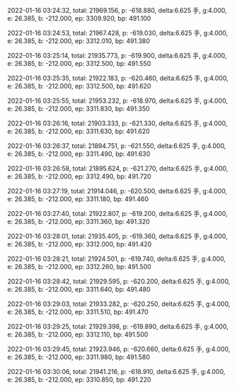 2022-01-16 03:24:32, total: 21969.156, p: -618.880, delta:6.625 手, g:4.000, e: 26.385, b: -212.000, ep: 3309.920, bp: 491.100

2022-01-16 03:24:53, total: 21967.428, p: -619.030, delta:6.625 手, g:4.000, e: 26.385, b: -212.000, ep: 3312.010, bp: 491.380

2022-01-16 03:25:14, total: 21935.773, p: -619.900, delta:6.625 手, g:4.000, e: 26.385, b: -212.000, ep: 3312.500, bp: 491.550

2022-01-16 03:25:35, total: 21922.183, p: -620.460, delta:6.625 手, g:4.000, e: 26.385, b: -212.000, ep: 3312.500, bp: 491.620

2022-01-16 03:25:55, total: 21953.232, p: -618.970, delta:6.625 手, g:4.000, e: 26.385, b: -212.000, ep: 3311.830, bp: 491.350

2022-01-16 03:26:16, total: 21903.333, p: -621.330, delta:6.625 手, g:4.000, e: 26.385, b: -212.000, ep: 3311.630, bp: 491.620

2022-01-16 03:26:37, total: 21894.751, p: -621.550, delta:6.625 手, g:4.000, e: 26.385, b: -212.000, ep: 3311.490, bp: 491.630

2022-01-16 03:26:58, total: 21895.624, p: -621.270, delta:6.625 手, g:4.000, e: 26.385, b: -212.000, ep: 3312.490, bp: 491.720

2022-01-16 03:27:19, total: 21914.046, p: -620.500, delta:6.625 手, g:4.000, e: 26.385, b: -212.000, ep: 3311.180, bp: 491.460

2022-01-16 03:27:40, total: 21922.807, p: -619.200, delta:6.625 手, g:4.000, e: 26.385, b: -212.000, ep: 3311.360, bp: 491.320

2022-01-16 03:28:01, total: 21935.405, p: -619.360, delta:6.625 手, g:4.000, e: 26.385, b: -212.000, ep: 3312.000, bp: 491.420

2022-01-16 03:28:21, total: 21924.501, p: -619.740, delta:6.625 手, g:4.000, e: 26.385, b: -212.000, ep: 3312.260, bp: 491.500

2022-01-16 03:28:42, total: 21929.595, p: -620.200, delta:6.625 手, g:4.000, e: 26.385, b: -212.000, ep: 3311.640, bp: 491.480

2022-01-16 03:29:03, total: 21933.282, p: -620.250, delta:6.625 手, g:4.000, e: 26.385, b: -212.000, ep: 3311.510, bp: 491.470

2022-01-16 03:29:25, total: 21929.398, p: -619.890, delta:6.625 手, g:4.000, e: 26.385, b: -212.000, ep: 3312.110, bp: 491.500

2022-01-16 03:29:45, total: 21923.946, p: -620.660, delta:6.625 手, g:4.000, e: 26.385, b: -212.000, ep: 3311.980, bp: 491.580

2022-01-16 03:30:06, total: 21941.216, p: -618.910, delta:6.625 手, g:4.000, e: 26.385, b: -212.000, ep: 3310.850, bp: 491.220
